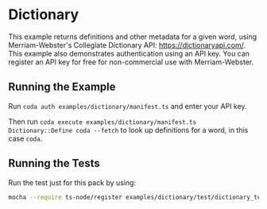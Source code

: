 # Dictionary

This example returns definitions and other metadata for a given word, using Merriam-Webster's
Collegiate Dictionary API: https://dictionaryapi.com/. This example also demonstrates
authentication using an API key. You can register an API key for free for non-commercial use
with Merriam-Webster.

## Running the Example

Run `coda auth examples/dictionary/manifest.ts` and enter your API key.

Then run `coda execute examples/dictionary/manifest.ts Dictionary::Define coda --fetch` to look
up definitions for a word, in this case `coda`.

## Running the Tests

Run the test just for this pack by using:

```bash
mocha --require ts-node/register examples/dictionary/test/dictionary_test.ts
```
